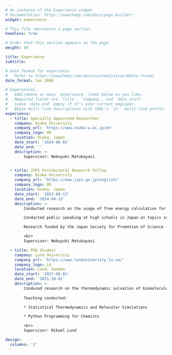 ```yaml
---
# An instance of the Experience widget.
# Documentation: https://wowchemy.com/docs/page-builder/
widget: experience

# This file represents a page section.
headless: true

# Order that this section appears on the page.
weight: 40

title: Experience
subtitle:

# Date format for experience
#   Refer to https://wowchemy.com/docs/customization/#date-format
date_format: Jan 2006

# Experiences.
#   Add/remove as many `experience` items below as you like.
#   Required fields are `title`, `company`, and `date_start`.
#   Leave `date_end` empty if it's your current employer.
#   Begin multi-line descriptions with YAML's `|2-` multi-line prefix.
experience:
  - title: Specially Appointed Researcher
    company: Osaka University
    company_url: 'https://www.osaka-u.ac.jp/en'
    company_logo: OU
    location: Osaka, Japan
    date_start: '2024-06-01'
    date_end: ''
    description: >-
        Supervisor: Nobuyuki Matubayasi


  - title: JSPS Postdoctoral Research Fellow
    company: Osaka University
    company_url: 'https://www.jsps.go.jp/english/'
    company_logo: OU
    location: Osaka, Japan
    date_start: '2022-04-13'
    date_end: '2024-04-13'
    description: >-
        Conducted research on the usage of free energy calculation for rational modification of molecular matter.

        Conducted public speaking at high schools in Japan on topics such as research, life in academics, and usage of English.

        Research funded by the Japan Society for Promotion of Science (JSPS), with the host institution being Osaka University.

        <br>
        Supervisor: Nobuyuki Matubayasi

  - title: PhD Student
    company: Lund University
    company_url: 'https://www.lunduniversity.lu.se/'
    company_logo: LU
    location: Lund, Sweden
    date_start: '2017-08-01'
    date_end: '2021-10-01'
    description: >-
        Conduced research on the thermodynamic solvation of biomolecules in solution using insilico methods
        
        Teaching conducted:

        * Statistical Thermodynamics and Molecular Simulations

        * Python Programming for Chemists

        <br>  
        Supervisor: Mikael Lund

design:
  columns: '2'
---
```

